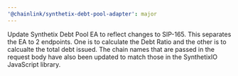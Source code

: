 ```yaml
---
'@chainlink/synthetix-debt-pool-adapter': major
---
```


Update Synthetix Debt Pool EA to reflect changes to SIP-165. This separates the EA to 2 endpoints. One is to calculate the Debt Ratio and the other is to calcualte the total debt issued. The chain names that are passed in the request body have also been updated to match those in the SynthetixIO JavaScript library.
